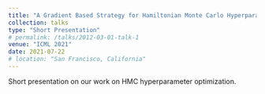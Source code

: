 ```yaml
---
title: "A Gradient Based Strategy for Hamiltonian Monte Carlo Hyperparameter Optimization"
collection: talks
type: "Short Presentation"
# permalink: /talks/2012-03-01-talk-1
venue: "ICML 2021"
date: 2021-07-22
# location: "San Francisco, California"
---
```


Short presentation on our work on HMC hyperparameter optimization.
